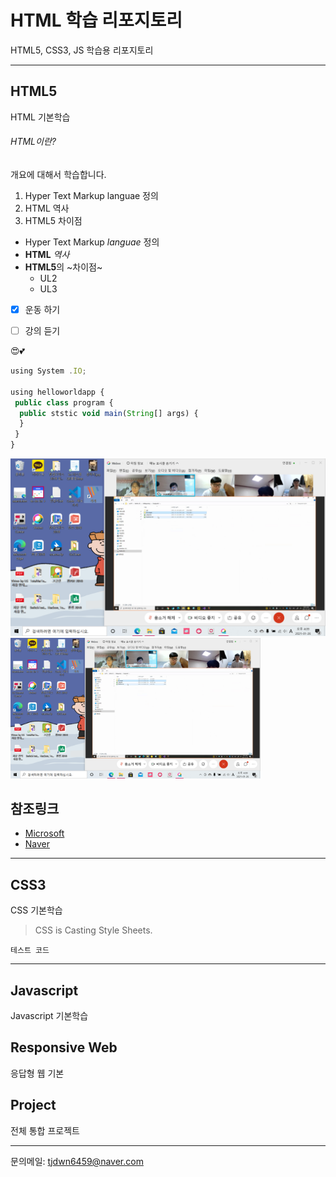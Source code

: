 # HTML 학습 리포지토리
HTML5, CSS3, JS 학습용 리포지토리

--------------------------------


## HTML5
HTML 기본학습

###### HTML이란?
개요에 대해서 학습합니다.
1. Hyper Text Markup languae 정의
2. HTML 역사
3. HTML5 차이점

- Hyper Text Markup *languae* 정의
- __HTML__ _역사_
- **HTML5**의 ~차이점~
   + UL2
   + UL3
   
+ [X] 운동 하기
+ [ ] 강의 듣기
 
 
 
 😍💕
   
   ```javascript
   using System .IO;
   
   using helloworldapp {
    public class program {
     public ststic void main(String[] args) {
     }
    }
   }
   ```
 
![실행결과](https://github.com/tjdwn6459/StudyHtml/blob/main/lef.images/img_20210126_160926_001.png "절대경로")
<img src="https://github.com/tjdwn6459/StudyHtml/blob/main/lef.images/img_20210126_160926_001.png" width="400" title="절대경로" alt="실행결과"/>
   
   
   참조링크
   --------
  - [Microsoft](http://www.microsoft.com)
  - [Naver](http://www.naver.com)
---------------------------------

## CSS3
CSS 기본학습

> CSS is Casting Style Sheets.

`테스트 코드`

----------------------------------

## Javascript
Javascript 기본학습

## Responsive Web
응답형 웹 기본 

## Project
전체 통합 프로젝트

------------------------------------
문의메일: <tjdwn6459@naver.com>

